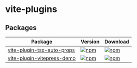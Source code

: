# vite-plugins

## Packages

| Package                                                   | Version | Download |
|-----------------------------------------------------------| ------- |  ------- |
| [vite-plugin-tsx-auto-props](./packages/tsx-auto-props)   | [![npm](https://img.shields.io/npm/v/vite-plugin-tsx-auto-props)](https://www.npmjs.com/package/vite-plugin-tsx-auto-props) | [![npm](https://img.shields.io/npm/dm/vite-plugin-tsx-auto-props)](https://www.npmjs.com/package/vite-plugin-tsx-auto-props) |
| [vite-plugin-vitepress-demo](./packages/vitepress-demo) | [![npm](https://img.shields.io/npm/v/vite-plugin-vitepress-demo)](https://www.npmjs.com/package/vite-plugin-vitepress-demo) | [![npm](https://img.shields.io/npm/dm/vite-plugin-vitepress-demo)](https://www.npmjs.com/package/vite-plugin-vitepress-demo) |

